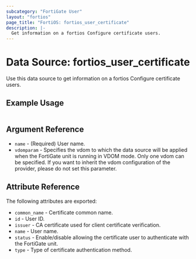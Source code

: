 ```yaml
---
subcategory: "FortiGate User"
layout: "fortios"
page_title: "FortiOS: fortios_user_certificate"
description: |-
  Get information on a fortios Configure certificate users.
---
```


# Data Source: fortios_user_certificate
Use this data source to get information on a fortios Configure certificate users.


## Example Usage

```hcl

```

## Argument Reference

* `name` - (Required) User name.
* `vdomparam` - Specifies the vdom to which the data source will be applied when the FortiGate unit is running in VDOM mode. Only one vdom can be specified. If you want to inherit the vdom configuration of the provider, please do not set this parameter.

## Attribute Reference

The following attributes are exported:

* `common_name` - Certificate common name.
* `id` - User ID.
* `issuer` - CA certificate used for client certificate verification.
* `name` - User name.
* `status` - Enable/disable allowing the certificate user to authenticate with the FortiGate unit.
* `type` - Type of certificate authentication method.
